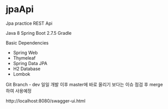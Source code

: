 # jpaApi
Jpa practice REST Api

Java 8
Spring Boot 2.7.5
Gradle

Basic Dependencies
- Spring Web
- Thymeleaf
- Spring Data JPA
- H2 Database
- Lombok

Git Branch - dev 
일일 개발 이후 master에 바로 올리기 보다는 이슈 점검 후 merge하여 사용예정

http://localhost:8080/swagger-ui.html

